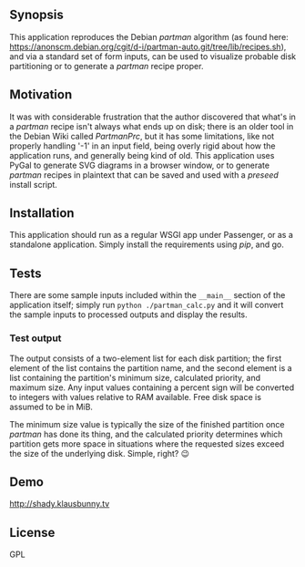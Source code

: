 ## Synopsis

This application reproduces the Debian _partman_ algorithm (as found here:
<https://anonscm.debian.org/cgit/d-i/partman-auto.git/tree/lib/recipes.sh>),
and via a standard set of form inputs, can be used to visualize probable disk
partitioning or to generate a _partman_ recipe proper.

## Motivation

It was with considerable frustration that the author discovered that what's in
a _partman_ recipe isn't always what ends up on disk; there is an older tool in
the Debian Wiki called _PartmanPrc_, but it has some limitations, like not
properly handling '-1' in an input field, being overly rigid about how the
application runs, and generally being kind of old. This application uses PyGal
to generate SVG diagrams in a browser window, or to generate _partman_ recipes
in plaintext that can be saved and used with a _preseed_ install script.

## Installation

This application should run as a regular WSGI app under Passenger, or as a
standalone application. Simply install the requirements using _pip_, and go.

## Tests

There are some sample inputs included within the `__main__` section of the
application itself; simply run `python ./partman_calc.py` and it will convert
the sample inputs to processed outputs and display the results.

### Test output

The output consists of a two-element list for each disk partition; the first
element of the list contains the partition name, and the second element is a
list containing the partition's minimum size, calculated priority, and maximum
size. Any input values containing a percent sign will be converted to integers
with values relative to RAM available. Free disk space is assumed to be in MiB.

The minimum size value is typically the size of the finished partition
once _partman_ has done its thing, and the calculated priority determines which
partition gets more space in situations where the requested sizes exceed the
size of the underlying disk. Simple, right? :wink:

## Demo

<http://shady.klausbunny.tv>

## License

GPL
